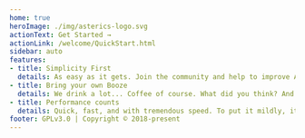 ```yaml
---
home: true
heroImage: ./img/asterics-logo.svg
actionText: Get Started →
actionLink: /welcome/QuickStart.html
sidebar: auto
features:
- title: Simplicity First
  details: As easy as it gets. Join the community and help to improve AsTeRICS, while keeping a focus on simplicity.
- title: Bring your own Booze 
  details: We drink a lot... Coffee of course. What did you think? And we like to share. But when it gets to drinking beer, it's every man for himself.
- title: Performance counts
  details: Quick, fast, and with tremendous speed. To put it mildly, it's HUGE.
footer: GPLv3.0 | Copyright © 2018-present
---
```



